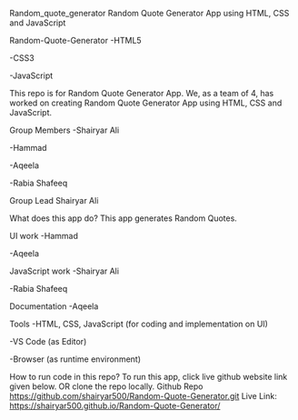 Random_quote_generator
Random Quote Generator App using HTML, CSS and JavaScript

Random-Quote-Generator
-HTML5

-CSS3

-JavaScript

This repo is for Random Quote Generator App. We, as a team of 4, has worked on creating Random Quote Generator App using HTML, CSS and JavaScript.

Group Members
-Shairyar Ali

-Hammad

-Aqeela

-Rabia Shafeeq

Group Lead
Shairyar Ali

What does this app do?
This app generates Random Quotes.

UI work
-Hammad

-Aqeela

JavaScript work
-Shairyar Ali

-Rabia Shafeeq

Documentation
-Aqeela

Tools
-HTML, CSS, JavaScript (for coding and implementation on UI)

-VS Code (as Editor)

-Browser (as runtime environment)

How to run code in this repo?
To run this app, click live github website link given below. OR clone the repo locally.
Github Repo https://github.com/shairyar500/Random-Quote-Generator.git
Live Link: https://shairyar500.github.io/Random-Quote-Generator/

